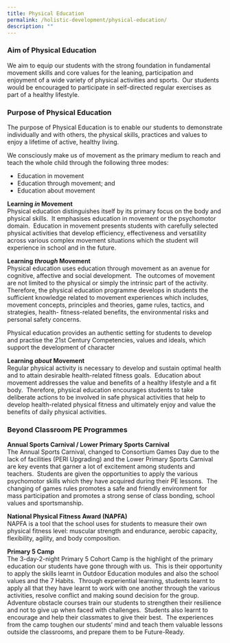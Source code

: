 ```yaml
---
title: Physical Education
permalink: /holistic-development/physical-education/
description: ""
---
```

### Aim of Physical Education

We aim to equip our students with the strong foundation in fundamental movement skills and core values for the leaning, participation and enjoyment of a wide variety of physical activities and sports.  Our students would be encouraged to participate in self-directed regular exercises as part of a healthy lifestyle.

  

  

### Purpose of Physical Education

The purpose of Physical Education is to enable our students to demonstrate individually and with others, the physical skills, practices and values to enjoy a lifetime of active, healthy living.

We consciously make us of movement as the primary medium to reach and teach the whole child through the following three modes:

* Education in movement
* Education through movement; and
* Education about movement

  

**Learning _in_ Movement**   
Physical education distinguishes itself by its primary focus on the body and physical skills.  It emphasises education in movement or the psychomotor domain.  Education in movement presents students with carefully selected physical activities that develop efficiency, effectiveness and versatility across various complex movement situations which the student will experience in school and in the future.

  

**Learning _through_ Movement**   
Physical education uses education through movement as an avenue for cognitive, affective and social development.  The outcomes of movement are not limited to the physical or simply the intrinsic part of the activity.  Therefore, the physical education programme develops in students the sufficient knowledge related to movement experiences which includes, movement concepts, principles and theories, game rules, tactics, and strategies, health- fitness-related benefits, the environmental risks and personal safety concerns.

Physical education provides an authentic setting for students to develop and practise the 21st Century Competencies, values and ideals, which support the development of character

  

**Learning _about_ Movement**   
Regular physical activity is necessary to develop and sustain optimal health and to attain desirable health-related fitness goals.  Education about movement addresses the value and benefits of a healthy lifestyle and a fit body.  Therefore, physical education encourages students to take deliberate actions to be involved in safe physical activities that help to develop health-related physical fitness and ultimately enjoy and value the benefits of daily physical activities.

  

### Beyond Classroom PE Programmes 

  

**Annual Sports Carnival / Lower Primary Sports Carnival**   
The Annual Sports Carnival, changed to Consortium Games Day due to the lack of facilities (PERI Upgrading) and the Lower Primary Sports Carnival are key events that garner a lot of excitement among students and teachers.  Students are given the opportunities to apply the various psychomotor skills which they have acquired during their PE lessons.  The changing of games rules promotes a safe and friendly environment for mass participation and promotes a strong sense of class bonding, school values and sportsmanship. 

  

**National Physical Fitness Award (NAPFA)**   
NAPFA is a tool that the school uses for students to measure their own physical fitness level: muscular strength and endurance, aerobic capacity, flexibility, agility, and body composition.

**Primary 5 Camp**   
The 3-day-2-night Primary 5 Cohort Camp is the highlight of the primary education our students have gone through with us.  This is their opportunity to apply the skills learnt in Outdoor Education modules and also the school values and the 7 Habits.  Through experiential learning, students learnt to apply all that they have learnt to work with one another through the various activities, resolve conflict and making sound decision for the group.  Adventure obstacle courses train our students to strengthen their resilience and not to give up when faced with challenges.  Students also learnt to encourage and help their classmates to give their best.  The experiences from the camp toughen our students’ mind and teach them valuable lessons outside the classrooms, and prepare them to be Future-Ready.